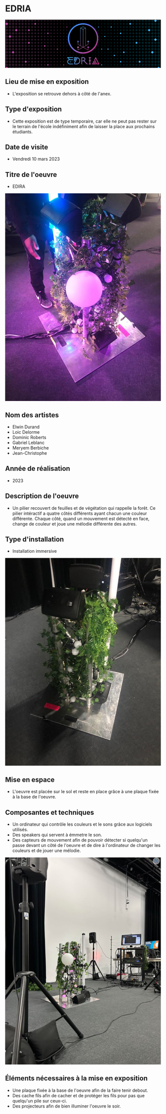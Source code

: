 # EDRIA #

![image4](medias/image4.png)

## Lieu de mise en exposition ##

- L'exposition se retrouve dehors à côté de l'anex.

## Type d'exposition ##

- Cette exposition est de type temporaire, car elle ne peut pas rester sur le terrain de l'école indéfiniment afin de laisser la place aux prochains étudiants.

## Date de visite ##

- Vendredi 10 mars 2023

## Titre de l'oeuvre ##

- EDIRA

![image1](medias/image1.jpg)

## Nom des artistes ##

- Elwin Durand
- Loic Delorme
- Dominic Roberts
- Gabriel Leblanc
- Meryem Berbiche
- Jean-Christophe

## Année de réalisation ##

- 2023

## Description de l'oeuvre ##

- Un pilier recouvert de feuilles et de végétation qui rappelle la forêt. Ce pilier intéractif a quatre côtés différents ayant chacun une couleur différente. Chaque côté, quand un mouvement est détecté en face, change de couleur et joue une mélodie différente des autres.

## Type d'installation ##

- Installation immersive

![image3](medias/image3.jpg)

## Mise en espace ##

- L'oeuvre est placée sur le sol et reste en place grâce à une plaque fixée à la base de l'oeuvre. 

## Composantes et techniques ##

- Un ordinateur qui contrôle les couleurs et le sons grâce aux logiciels utilisés.
- Des speakers qui servent à émmetre le son.
- Des capteurs de mouvement afin de pouvoir détecter si quelqu'un passe devant un côté de l'oeuvre et de dire à l'ordinateur de changer les couleurs et de jouer une mélodie. 

![image5](medias/image5.jpg)

## Éléments nécessaires à la mise en exposition ##

- Une plaque fixée à la base de l'oeuvre afin de la faire tenir debout.
- Des cache fils afin de cacher et de protéger les fils pour pas que quelqu'un pile sur ceux-ci.
- Des projecteurs afin de bien illuminer l'oeuvre le soir.
